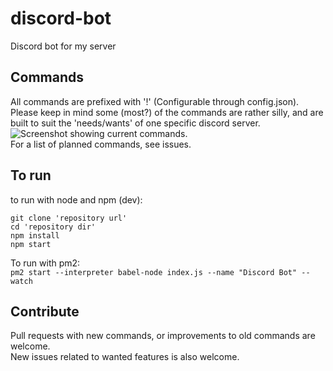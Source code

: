 # discord-bot
Discord bot for my server

## Commands
All commands are prefixed with '!' (Configurable through config.json).<br/>
Please keep in mind some (most?) of the commands are rather silly, and are built to suit the 'needs/wants' of one specific discord server.
![Screenshot showing current commands.](https://i.imgur.com/rlMcr9B.png)
<br/>
For a list of planned commands, see issues.  

## To run
to run with node and npm (dev):
```
git clone 'repository url'
cd 'repository dir'
npm install
npm start
```
To run with pm2:<br/>
`pm2 start --interpreter babel-node index.js --name "Discord Bot" --watch`

## Contribute
Pull requests with new commands, or improvements to old commands are welcome.<br/>
New issues related to wanted features is also welcome.

